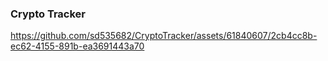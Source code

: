### Crypto Tracker

https://github.com/sd535682/CryptoTracker/assets/61840607/2cb4cc8b-ec62-4155-891b-ea3691443a70
